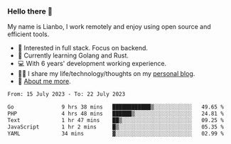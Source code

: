 ### Hello there 👋

My name is Lianbo, I work remotely and enjoy using open source and efficient tools.

- 🔭 Interested in full stack. Focus on backend.
- 🌱 Currently learning Golang and Rust.
- 💻 With 6 years' development working experience.
- ✍🏻 I share my life/technology/thoughts on my [personal blog](https://godruoyi.com).
- 👒 [About me more](https://godruoyi.com/posts/About-godruoyi).

<!--START_SECTION:waka-->

```txt
From: 15 July 2023 - To: 22 July 2023

Go               9 hrs 38 mins   ████████████▒░░░░░░░░░░░░   49.65 %
PHP              4 hrs 48 mins   ██████▒░░░░░░░░░░░░░░░░░░   24.81 %
Text             1 hr 47 mins    ██▒░░░░░░░░░░░░░░░░░░░░░░   09.25 %
JavaScript       1 hr 2 mins     █▒░░░░░░░░░░░░░░░░░░░░░░░   05.35 %
YAML             34 mins         ▓░░░░░░░░░░░░░░░░░░░░░░░░   02.99 %
```

<!--END_SECTION:waka-->

